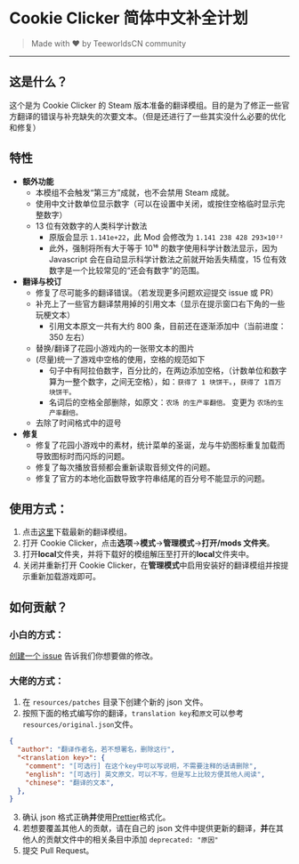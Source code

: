 # Cookie Clicker 简体中文补全计划

> Made with ❤️ by TeeworldsCN community

---

## 这是什么？

这个是为 Cookie Clicker 的 Steam 版本准备的翻译模组。目的是为了修正一些官方翻译的错误与补充缺失的次要文本。（但是还进行了一些其实没什么必要的优化和修复）

## 特性

- **额外功能**
  - 本模组不会触发“第三方”成就，也不会禁用 Steam 成就。
  - 使用中文计数单位显示数字（可以在设置中关闭，或按住空格临时显示完整数字）
  - 13 位有效数字的人类科学计数法
    - 原版会显示 `1.141e+22`，此 Mod 会修改为 `1.141 238 428 293×10²²`
    - 此外，强制将所有大于等于 10¹⁶ 的数字使用科学计数法显示，因为 Javascript 会在自动显示科学计数法之前就开始丢失精度，15 位有效数字是一个比较常见的“还会有数字”的范围。
- **翻译与校订**
  - 修复了尽可能多的翻译错误。（若发现更多问题欢迎提交 issue 或 PR）
  - 补充上了一些官方翻译禁用掉的引用文本（显示在提示窗口右下角的一些玩梗文本）
    - 引用文本原文一共有大约 800 条，目前还在逐渐添加中（当前进度：350 左右）
  - 替换/翻译了花园小游戏内的一张带文本的图片
  - (尽量)统一了游戏中空格的使用，空格的规范如下
    - 句子中有阿拉伯数字，百分比的，在两边添加空格，（计数单位和数字算为一整个数字，之间无空格），如：`获得了 1 块饼干。`，`获得了 1百万 块饼干。`
    - 名词后的空格全部删除，如原文：`农场 的生产率翻倍。` 变更为 `农场的生产率翻倍。`
  - 去除了时间格式中的逗号
- **修复**
  - 修复了花园小游戏中的素材，统计菜单的圣诞，龙与牛奶图标重复加载而导致图标时而闪烁的问题。
  - 修复了每次播放音频都会重新读取音频文件的问题。
  - 修复了官方的本地化函数导致字符串结尾的百分号不能显示的问题。

## 使用方式：

1. 点击[这里](https://github.com/TeeworldsCN/CookieClickerCN/releases/download/latest/cookieclicker-cn.zip)下载最新的翻译模组。
2. 打开 Cookie Clicker，点击**选项**->**模式**->**管理模式**->**打开/mods 文件夹**。
3. 打开**local**文件夹，并将下载好的模组解压至打开的**local**文件夹中。
4. 关闭并重新打开 Cookie Clicker，在**管理模式**中启用安装好的翻译模组并按提示重新加载游戏即可。

## 如何贡献？

### 小白的方式：

[创建一个 issue](https://github.com/TeeworldsCN/CookieClickerCN/issues/new) 告诉我们你想要做的修改。

### 大佬的方式：

1. 在 `resources/patches` 目录下创建个新的 json 文件。
2. 按照下面的格式编写你的翻译，`translation key`和`原文`可以参考`resources/original.json`文件。

```JSON
{
  "author": "翻译作者名，若不想署名，删除这行",
  "<translation key>": {
    "comment": "[可选行] 在这个key中可以写说明，不需要注释的话请删除",
    "english": "[可选行] 英文原文，可以不写，但是写上比较方便其他人阅读",
    "chinese": "翻译的文本",
  },
}
```

3. 确认 json 格式正确**并**使用[Prettier](https://prettier.io/)格式化。
4. 若想要覆盖其他人的贡献，请在自己的 json 文件中提供更新的翻译，**并**在其他人的贡献文件中的相关条目中添加 `deprecated: "原因"`
5. 提交 Pull Request。
